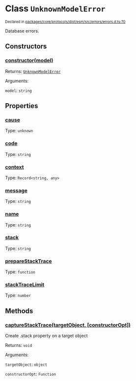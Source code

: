 # Class `UnknownModelError`
<sub>Declared in [packages/core/protocols/dist/esm/src/errors/errors.d.ts:70]()</sub>


Database errors.

## Constructors
### [constructor(model)]()




Returns: <code>[UnknownModelError](/api/@dxos/client/classes/UnknownModelError)</code>

Arguments: 

`model`: <code>string</code>



## Properties
### [cause]()
Type: <code>unknown</code>



### [code]()
Type: <code>string</code>



### [context]()
Type: <code>Record&lt;string, any&gt;</code>



### [message]()
Type: <code>string</code>



### [name]()
Type: <code>string</code>



### [stack]()
Type: <code>string</code>



### [prepareStackTrace]()
Type: <code>function</code>



### [stackTraceLimit]()
Type: <code>number</code>




## Methods
### [captureStackTrace(targetObject, \[constructorOpt\])]()


Create .stack property on a target object

Returns: <code>void</code>

Arguments: 

`targetObject`: <code>object</code>

`constructorOpt`: <code>Function</code>


